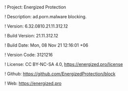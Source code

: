 ! Project: Energized Protection

! Description: ad.porn.malware blocking.

! Version: 6.32.0810.21.11.312.12

! Build Version: 21.11.312.12

! Build Date: Mon, 08 Nov 21 12:16:01 +06

! Version Code: 3121216

! License: CC BY-NC-SA 4.0, https://energized.pro/license

! Github: https://github.com/EnergizedProtection/block

! Web: https://energized.pro
